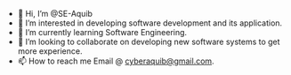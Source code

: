 - 👋 Hi, I’m @SE-Aquib
- 👀 I’m interested in developing software development and its application.
- 🌱 I’m currently learning Software Engineering.
- 💞️ I’m looking to collaborate on developing new software systems to get more experience.
- 📫 How to reach me Email @ cyberaquib@gmail.com.

<!---
SE-Aquib/SE-Aquib is a ✨ special ✨ repository because its `README.md` (this file) appears on your GitHub profile.
You can click the Preview link to take a look at your changes.
--->
